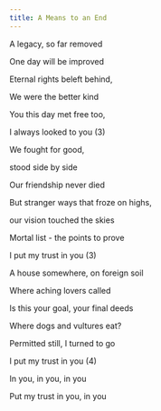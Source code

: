 ```yaml
---
title: A Means to an End
---
```


A legacy, so far removed

One day will be improved

Eternal rights beleft behind,

We were the better kind

You this day met free too,

I always looked to you (3)



We fought for good,

stood side by side

Our friendship never died

But stranger ways that froze on highs,

our vision touched the skies

Mortal list - the points to prove

I put my trust in you (3)



A house somewhere, on foreign soil

Where aching lovers called

Is this your goal, your final deeds

Where dogs and vultures eat?

Permitted still, I turned to go

I put my trust in you (4)

In you, in you, in you

Put my trust in you, in you



